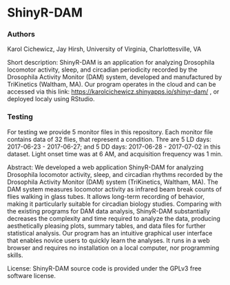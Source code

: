 # ShinyR-DAM

### Authors 
Karol Cichewicz, Jay Hirsh, University of Virginia, Charlottesville, VA

Short description:
ShinyR-DAM is an application for analyzing Drosophila locomotor activity, sleep, and circadian periodicity recorded by the Drosophila Activity Monitor (DAM) system, developed and manufactured by TriKinetics (Waltham, MA). Our program operates in the cloud and can be accessed via this link: https://karolcichewicz.shinyapps.io/shinyr-dam/ , or deployed localy using RStudio. 

### Testing
For testing we provide 5 monitor files in this repository. Each monitor file contains data of 32 flies, that represent a condition. Thre are 5 LD days: 2017-06-23 - 2017-06-27; and 5 DD days: 2017-06-28 - 2017-07-02 in this dataset. Light onset time was at 6 AM, and acquisition frequency was 1 min. 

Abstract:
We developed a web application ShinyR-DAM for analyzing Drosophila locomotor activity, sleep, and circadian rhythms recorded by the Drosophila Activity Monitor (DAM) system (TriKinetics, Waltham, MA). The DAM system measures locomotor activity as infrared beam break counts of flies walking in glass tubes. It allows long-term recording of behavior, making it particularly suitable for circadian biology studies. Comparing with the existing programs for DAM data analysis, ShinyR-DAM substantially decreases the complexity and time required to analyze the data, producing aesthetically pleasing plots, summary tables, and data files for further statistical analysis. Our program has an intuitive graphical user interface that enables novice users to quickly learn the analyses. It runs in a web browser and requires no installation on a local computer, nor programming skills. 

License:
ShinyR-DAM source code is provided under the GPLv3 free software license.
